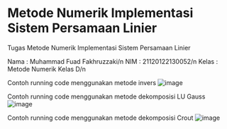 # Metode Numerik Implementasi Sistem Persamaan Linier
Tugas Metode Numerik Implementasi Sistem Persamaan Linier

Nama  : Muhammad Fuad Fakhruzzaki/n
NIM   : 21120122130052/n
Kelas : Metode Numerik Kelas D/n

Contoh running code menggunakan metode invers
![image](https://github.com/fuadfakhruz/Metode_Numerik/assets/153423917/ec50792e-1f85-493f-a54f-f5c68f036056)

Contoh running code menggunakan metode dekomposisi LU Gauss
![image](https://github.com/fuadfakhruz/Metode_Numerik/assets/153423917/a10d081b-2995-44f7-9d6a-0a7c62ca5d11)

Contoh running code menggunakan metode dekomposisi Crout
![image](https://github.com/fuadfakhruz/Metode_Numerik/assets/153423917/3723b396-6a9f-43d5-84d1-69ec1d36dd52)
